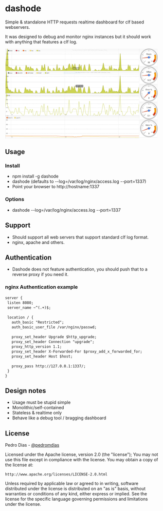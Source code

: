 # dashode

Simple & standalone HTTP requests realtime dashboard for clf based webservers.

It was designed to debug and monitor nginx instances but it should work with anything that features a clf log.

![dashode](https://raw.githubusercontent.com/apocas/dashode/master/dashode.jpg "dashode")

## Usage

### Install

 * npm install -g dashode
 * dashode (defaults to --log=/var/log/nginx/access.log --port=1337)
 * Point your browser to http://hostname:1337

### Options

 * dashode --log=/var/log/nginx/access.log --port=1337

## Support

 * Should support all web servers that support standard clf log format.
 * nginx, apache and others.

## Authentication

 * Dashode does not feature authentication, you should push that to a reverse proxy if you need it.

### nginx Authentication example
 ```
server {
  listen 8080;
  server_name ~^(.+)$;

  location / {
    auth_basic "Restricted";
    auth_basic_user_file /var/nginx/passwd;

    proxy_set_header Upgrade $http_upgrade;
    proxy_set_header Connection "upgrade";
    proxy_http_version 1.1;
    proxy_set_header X-Forwarded-For $proxy_add_x_forwarded_for;
    proxy_set_header Host $host;

    proxy_pass http://127.0.0.1:1337/;
  }
}
```

## Design notes

 * Usage must be stupid simple
 * Monolithic/self-contained
 * Stateless & realtime only
 * Behave like a debug tool / bragging dashboard

## License

Pedro Dias - [@pedromdias](https://twitter.com/pedromdias)

Licensed under the Apache license, version 2.0 (the "license"); You may not use this file except in compliance with the license. You may obtain a copy of the license at:

    http://www.apache.org/licenses/LICENSE-2.0.html

Unless required by applicable law or agreed to in writing, software distributed under the license is distributed on an "as is" basis, without warranties or conditions of any kind, either express or implied. See the license for the specific language governing permissions and limitations under the license.
